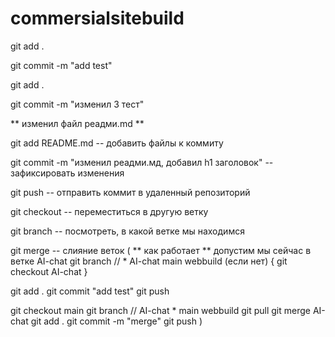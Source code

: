 # commersialsitebuild

git add .

git commit -m "add test"

git add .

git commit -m "изменил 3 тест"

** изменил файл реадми.md **

git add README.md -- добавить файлы к коммиту

git commit -m "изменил реадми.мд, добавил h1 заголовок" -- зафиксировать изменения

git push -- отправить коммит в удаленный репозиторий

git checkout -- переместиться в другую ветку

git branch -- посмотреть, в какой ветке мы находимся

git merge -- слияние веток (
** как работает **
допустим мы сейчас в ветке AI-chat
git branch
// \* AI-chat
main
webbuild
(если нет) {
git checkout AI-chat
}

git add .
git commit "add test"
git push

git checkout main
git branch
//
AI-chat \* main
webbuild
git pull
git merge AI-chat
git add .
git commit -m "merge"
git push
)
